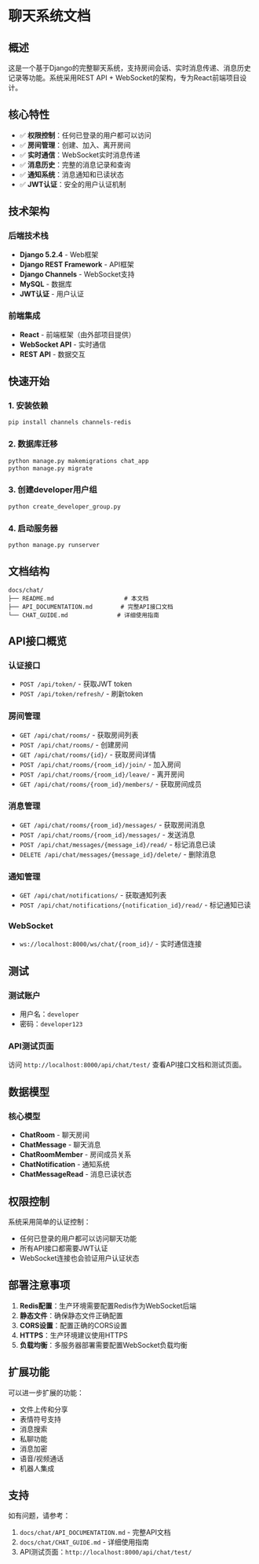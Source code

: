 # 聊天系统文档

## 概述

这是一个基于Django的完整聊天系统，支持房间会话、实时消息传递、消息历史记录等功能。系统采用REST API + WebSocket的架构，专为React前端项目设计。

## 核心特性

- ✅ **权限控制**：任何已登录的用户都可以访问
- ✅ **房间管理**：创建、加入、离开房间
- ✅ **实时通信**：WebSocket实时消息传递
- ✅ **消息历史**：完整的消息记录和查询
- ✅ **通知系统**：消息通知和已读状态
- ✅ **JWT认证**：安全的用户认证机制

## 技术架构

### 后端技术栈
- **Django 5.2.4** - Web框架
- **Django REST Framework** - API框架
- **Django Channels** - WebSocket支持
- **MySQL** - 数据库
- **JWT认证** - 用户认证

### 前端集成
- **React** - 前端框架（由外部项目提供）
- **WebSocket API** - 实时通信
- **REST API** - 数据交互

## 快速开始

### 1. 安装依赖
```bash
pip install channels channels-redis
```

### 2. 数据库迁移
```bash
python manage.py makemigrations chat_app
python manage.py migrate
```

### 3. 创建developer用户组
```bash
python create_developer_group.py
```

### 4. 启动服务器
```bash
python manage.py runserver
```

## 文档结构

```
docs/chat/
├── README.md                    # 本文档
├── API_DOCUMENTATION.md        # 完整API接口文档
└── CHAT_GUIDE.md              # 详细使用指南
```

## API接口概览

### 认证接口
- `POST /api/token/` - 获取JWT token
- `POST /api/token/refresh/` - 刷新token

### 房间管理
- `GET /api/chat/rooms/` - 获取房间列表
- `POST /api/chat/rooms/` - 创建房间
- `GET /api/chat/rooms/{id}/` - 获取房间详情
- `POST /api/chat/rooms/{room_id}/join/` - 加入房间
- `POST /api/chat/rooms/{room_id}/leave/` - 离开房间
- `GET /api/chat/rooms/{room_id}/members/` - 获取房间成员

### 消息管理
- `GET /api/chat/rooms/{room_id}/messages/` - 获取房间消息
- `POST /api/chat/rooms/{room_id}/messages/` - 发送消息
- `POST /api/chat/messages/{message_id}/read/` - 标记消息已读
- `DELETE /api/chat/messages/{message_id}/delete/` - 删除消息

### 通知管理
- `GET /api/chat/notifications/` - 获取通知列表
- `POST /api/chat/notifications/{notification_id}/read/` - 标记通知已读

### WebSocket
- `ws://localhost:8000/ws/chat/{room_id}/` - 实时通信连接

## 测试

### 测试账户
- 用户名：`developer`
- 密码：`developer123`

### API测试页面
访问 `http://localhost:8000/api/chat/test/` 查看API接口文档和测试页面。

## 数据模型

### 核心模型
- **ChatRoom** - 聊天房间
- **ChatMessage** - 聊天消息
- **ChatRoomMember** - 房间成员关系
- **ChatNotification** - 通知系统
- **ChatMessageRead** - 消息已读状态

## 权限控制

系统采用简单的认证控制：
- 任何已登录的用户都可以访问聊天功能
- 所有API接口都需要JWT认证
- WebSocket连接也会验证用户认证状态

## 部署注意事项

1. **Redis配置**：生产环境需要配置Redis作为WebSocket后端
2. **静态文件**：确保静态文件正确配置
3. **CORS设置**：配置正确的CORS设置
4. **HTTPS**：生产环境建议使用HTTPS
5. **负载均衡**：多服务器部署需要配置WebSocket负载均衡

## 扩展功能

可以进一步扩展的功能：
- 文件上传和分享
- 表情符号支持
- 消息搜索
- 私聊功能
- 消息加密
- 语音/视频通话
- 机器人集成

## 支持

如有问题，请参考：
1. `docs/chat/API_DOCUMENTATION.md` - 完整API文档
2. `docs/chat/CHAT_GUIDE.md` - 详细使用指南
3. API测试页面：`http://localhost:8000/api/chat/test/`
